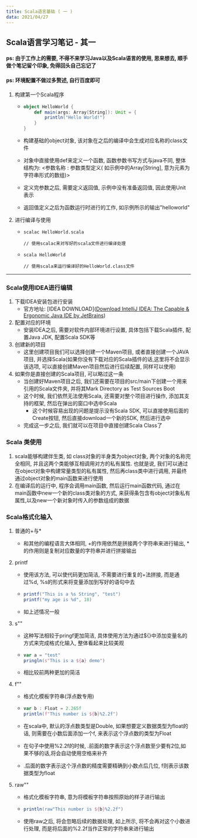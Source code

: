 ```yaml
---
title: Scala语言基础 ( 一 )
data: 2021/04/27
---
```








##  Scala语言学习笔记 - 其一



#### ps: 由于工作上的需要, 不得不来学习Java以及Scala语言的使用, 思来想去, 顺手做个笔记留个印象, 免得回头自己忘记了

#### ps: 环境配置不做过多赘述, 自行百度即可

1. 构建第一个Scala程序

   - ```scala
     object HelloWorld {
         def main(args: Array[String]): Unit = {
             println("Hello World!")
         }
     }
     ```

   - 构建基础的object对象, 该对象在之后的编译中会生成对应名称的class文件

   - 对象中直接使用def来定义一个函数, 函数参数书写方式与java不同, 整体结构为:   <参数名称 :  参数类型定义( 如示例中的Array[String], 意为元素为字符串形式的数组)>

   - 定义完参数之后, 需要定义返回值, 示例中没有准备返回值, 因此使用Unit表示

   - 返回值定义之后为函数运行时进行的工作, 如示例所示的输出"helloworld"

2. 进行编译与使用

   - ```she
     scalac HelloWorld.scala
     
     // 使用scalac来对写好的scala文件进行编译处理
     ```

   - ```shel
     scala HelloWorld
     
     // 使用scala来运行编译好的HelloWorld.class文件
     ```

-----

### Scala使用IDEA进行编辑

1. 下载IDEA安装包进行安装
   - 官方地址: [IDEA DOWNLOAD]([Download IntelliJ IDEA: The Capable & Ergonomic Java IDE by JetBrains](https://www.jetbrains.com/idea/download/))
2. 配置对应的环境
   - 安装IDEA之后, 需要对软件内部环境进行设置, 具体包括下载Scala插件, 配置Java JDK, 配置Scala SDK等
3. 创建新的项目
   - 这里创建项目我们可以选择创建一个Maven项目, 或者直接创建一个JAVA项目, 并选择Scala(如果你没有下载对应的Scala插件的话,这里将不会显示该选项, 可以直接创建Maven项目然后进行后续配置, 同样可以使用)
4. 如果你是直接创建的Scala项目, 可以略过这一条
   - 当创建好Maven项目之后, 我们还需要在项目的src/main下创建一个用来引用的Scala文件夹, 并将其Mark Directory as Test Sources Boot
   - 这个时候, 我们依然无法使用Scala, 还需要对整个项目进行操作, 添加其支持的框架, 然后在弹出的窗口中选中Scala
     - 这个时候容易出现的问题是提示没有Scala SDK, 可以直接使用后面的Create按钮, 然后直接download一个新的SDK, 然后进行选中
   - 完成这一步之后, 我们就可以在项目中直接创建Scala Class了

### Scala 类使用

1. scala能够构建伴生类, 如 class对象的半身类为object对象, 两个对象的名称完全相同, 并且这两个类能够互相调用对方的私有属性. 也就是说, 我们可以通过在object对象中构建常量类型的私有属性, 然后再class类中进行调用, 并最终通过object对象的main函数来进行使用
2. 在编译后的运行中, 程序会调用main函数, 然后运行main函数代码, 通过在main函数中new一个新的class类对象的方式, 来获得条包含有object对象私有属性,以及new一个新对象时传入的参数组成的数据

### Scala格式化输入

1. 普通的+与*

   - 和其他的编程语言大体相同, +的作用依然是拼接两个字符串来进行输出, * 的作用则是复制对应数量的字符串并进行拼接输出

2. printf

   - 使用该方法, 可以使代码更加简洁, 不需要进行重复的+法拼接, 而是通过%d, %s的形式来将变量添加到写好的语句中去

   - ```scala
     printf("This is a %s String", "test")
     printf("my age is %d", 18)
     ```

   - 如上述情况一般

3. s""

   - 这种写法相较于pringf更加简洁, 具体使用方法为通过${}中添加变量名的方式来完成格式化输入, 整体看起来比较美观

   - ```scala
     var a = "test"
     pringln(s"This is a ${a} demo")
     ```

   - 相比较前两种更加的简洁

4. f""

   - 格式化模板字符串(浮点数专用)

   - ```scala
     var b : Float = 2.265f
     println(f"This number is ${b}%2.2f")
     ```

   - 在scala中, 默认的浮点数类型是Double, 如果想要定义数据类型为float的话, 则需要在小数后面添加一个f, 来表示这个浮点数的类型为Float

   - 在句子中使用%2.2f的时候,  .前面的数字表示这个浮点数至少要有2位,如果不够的话,将会自动使用空格来补齐

   - .后面的数字表示这个浮点数的精度需要精确到小数点后几位, f则表示该数据类型为float

5. raw""

   - 格式化模板字符串, 意为将模板字符串按照原始的样子进行输出

   - ```scala
     println(raw"This number is ${b}%2.2f")
     ```

   - 使用raw之后, 将会忽略后续的数据处理, 如上所示, 将不会再对这个小数进行处理, 而是将后面的%2.2f当作正常的字符串来进行输出

   

